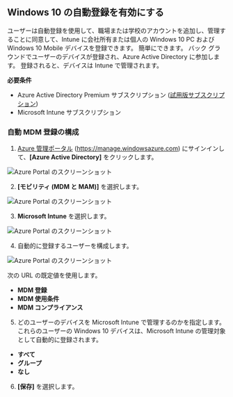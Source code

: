 ## <a name="enable-windows-10-automatic-enrollment"></a>Windows 10 の自動登録を有効にする

ユーザーは自動登録を使用して、職場または学校のアカウントを追加し、管理することに同意して、Intune に会社所有または個人の Windows 10 PC および Windows 10 Mobile デバイスを登録できます。 簡単にできます。 バック グラウンドでユーザーのデバイスが登録され、Azure Active Directory に参加します。 登録されると、デバイスは Intune で管理されます。

**必要条件**
- Azure Active Directory Premium サブスクリプション ([試用版サブスクリプション](http://go.microsoft.com/fwlink/?LinkID=816845))
- Microsoft Intune サブスクリプション


### <a name="configure-automatic-mdm-enrollment"></a>自動 MDM 登録の構成

1. [Azure 管理ポータル](https://portal.azure.com) (https://manage.windowsazure.com) にサインインして、**[Azure Active Directory]** をクリックします。

  ![Azure Portal のスクリーンショット](../media/auto-enroll-azure-main.png)

2. **[モビリティ (MDM と MAM)]** を選択します。

  ![Azure Portal のスクリーンショット](../media/auto-enroll-mdm.png)

3. **Microsoft Intune** を選択します。

  ![Azure Portal のスクリーンショット](../media/auto-enroll-intune.png)

4. 自動的に登録するユーザーを構成します。

  ![Azure Portal のスクリーンショット](../media/auto-enroll-scope.png)

  次の URL の既定値を使用します。
  - **MDM 登録**
  - **MDM 使用条件**
  - **MDM コンプライアンス**

5. どのユーザーのデバイスを Microsoft Intune で管理するのかを指定します。 これらのユーザーの Windows 10 デバイスは、Microsoft Intune の管理対象として自動的に登録されます。

  - **すべて**
  - **グループ**
  - **なし**

6. **[保存]** を選択します。
